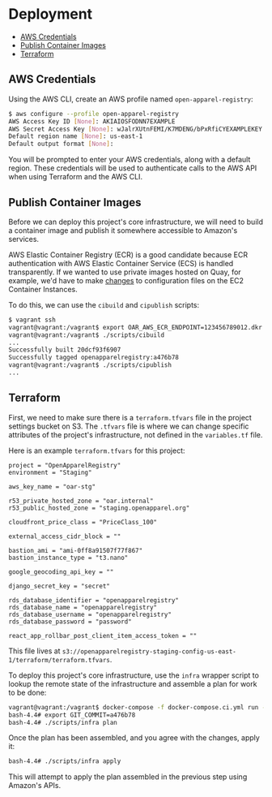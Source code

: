 # Deployment

* [AWS Credentials](#aws-credentials)
* [Publish Container Images](#publish-container-images)
* [Terraform](#terraform)

## AWS Credentials

Using the AWS CLI, create an AWS profile named `open-apparel-registry`:

```bash
$ aws configure --profile open-apparel-registry
AWS Access Key ID [None]: AKIAIOSFODNN7EXAMPLE
AWS Secret Access Key [None]: wJalrXUtnFEMI/K7MDENG/bPxRfiCYEXAMPLEKEY
Default region name [None]: us-east-1
Default output format [None]:
```

You will be prompted to enter your AWS credentials, along with a default region. These credentials will be used to authenticate calls to the AWS API when using Terraform and the AWS CLI.


## Publish Container Images

Before we can deploy this project's core infrastructure, we will need to build a container image and publish it somewhere accessible to Amazon's services. 

AWS Elastic Container Registry (ECR) is a good candidate because ECR authentication with AWS Elastic Container Service (ECS) is handled transparently. If we wanted to use private images hosted on Quay, for example, we'd have to make [changes](https://docs.quay.io/issues/ecs-auth-failure.html) to configuration files on the EC2 Container Instances.

To do this, we can use the `cibuild` and `cipublish` scripts:

```bash
$ vagrant ssh
vagrant@vagrant:/vagrant$ export OAR_AWS_ECR_ENDPOINT=123456789012.dkr.ecr.us-east-1.amazonaws.com
vagrant@vagrant:/vagrant$ ./scripts/cibuild
...
Successfully built 20dcf93f6907
Successfully tagged openapparelregistry:a476b78
vagrant@vagrant:/vagrant$ ./scripts/cipublish
...
```

## Terraform

First, we need to make sure there is a `terraform.tfvars` file in the project settings bucket on S3. The `.tfvars` file is where we can change specific attributes of the project's infrastructure, not defined in the `variables.tf` file.

Here is an example `terraform.tfvars` for this project:

```hcl
project = "OpenApparelRegistry"
environment = "Staging"

aws_key_name = "oar-stg"

r53_private_hosted_zone = "oar.internal"
r53_public_hosted_zone = "staging.openapparel.org"

cloudfront_price_class = "PriceClass_100"

external_access_cidr_block = ""

bastion_ami = "ami-0ff8a91507f77f867"
bastion_instance_type = "t3.nano"

google_geocoding_api_key = ""

django_secret_key = "secret"

rds_database_identifier = "openapparelregistry"
rds_database_name = "openapparelregistry"
rds_database_username = "openapparelregistry"
rds_database_password = "password"

react_app_rollbar_post_client_item_access_token = ""

```

This file lives at `s3://openapparelregistry-staging-config-us-east-1/terraform/terraform.tfvars`.

To deploy this project's core infrastructure, use the `infra` wrapper script to lookup the remote state of the infrastructure and assemble a plan for work to be done:

```bash
vagrant@vagrant:/vagrant$ docker-compose -f docker-compose.ci.yml run --rm terraform
bash-4.4# export GIT_COMMIT=a476b78
bash-4.4# ./scripts/infra plan
```

Once the plan has been assembled, and you agree with the changes, apply it:

```bash
bash-4.4# ./scripts/infra apply
```

This will attempt to apply the plan assembled in the previous step using Amazon's APIs.
